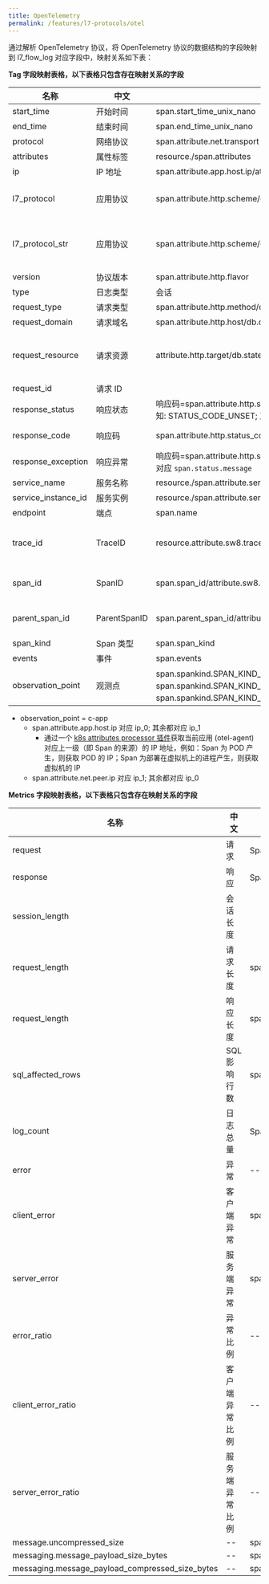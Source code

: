 ```yaml
---
title: OpenTelemetry
permalink: /features/l7-protocols/otel
---
```


通过解析 OpenTelemetry 协议，将 OpenTelemetry 协议的数据结构的字段映射到 l7_flow_log 对应字段中，映射关系如下表：

**Tag 字段映射表格，以下表格只包含存在映射关系的字段**

| 名称                | 中文         | OpenTelemetry 数据结构                                                                                                                                                                                        | 描述                                                                                            |
| ------------------- | ------------ | ------------------------------------------------------------------------------------------------------------------------------------------------------------------------------------------------------------- | ----------------------------------------------------------------------------------------------- |
| start_time          | 开始时间     | span.start_time_unix_nano                                                                                                                                                                                     | --                                                                                              |
| end_time            | 结束时间     | span.end_time_unix_nano                                                                                                                                                                                       | --                                                                                              |
| protocol            | 网络协议     | span.attribute.net.transport                                                                                                                                                                                  | 映射到对应的枚举值                                                                              |
| attributes          | 属性标签     | resource./span.attributes                                                                                                                                                                                     | --                                                                                              |
| ip                  | IP 地址      | span.attribute.app.host.ip/attribute.net.peer.ip                                                                                                                                                              | 详细说明见后面段落                                                                              |
| l7_protocol         | 应用协议     | span.attribute.http.scheme/db.system/rpc.system/messaging.system/messaging.protocol                                                                                                                           | 映射到对应的枚举值, 存在任意 http 开头的 attributes 就认为是 HTTP 协议                          |
| l7_protocol_str     | 应用协议     | span.attribute.http.scheme/db.system/rpc.system/messaging.system/messaging.protocol                                                                                                                           | span.attribute.http.scheme 如果存在则读取，不存在但 l7_protocol 为 HTTP 则默认填写为 HTTP       |
| version             | 协议版本     | span.attribute.http.flavor                                                                                                                                                                                    | --                                                                                              |
| type                | 日志类型     | 会话                                                                                                                                                                                                          | --                                                                                              |
| request_type        | 请求类型     | span.attribute.http.method/db.operation/rpc.method                                                                                                                                                            | --                                                                                              |
| request_domain      | 请求域名     | span.attribute.http.host/db.connection_string                                                                                                                                                                 | --                                                                                              |
| request_resource    | 请求资源     | attribute.http.target/db.statement/messaging.url/rpc.service                                                                                                                                                  | span.attribute.http.target 如果存在则读取，不存在则从 http.url 截断取, 仅提取域名之后的调用信息 |
| request_id          | 请求 ID      |
| response_status     | 响应状态     | 响应码=span.attribute.http.status_code 参考 HTTP 协议定义; 响应码=span.status.code，未知: STATUS_CODE_UNSET; 正常: STATUS_CODE_OK; 服务端异常: STATUS_CODE_ERROR                                              | --                                                                                              |
| response_code       | 响应码       | span.attribute.http.status_code/span.status.code                                                                                                                                                              | 优先使用 span.attribute.http.status_code                                                        |
| response_exception  | 响应异常     | 响应码=span.attribute.http.status_code 参考 HTTP 协议定义; 响应码=span.status.code，则对应 `span.status.message`                                                                                              | --                                                                                              |
| service_name        | 服务名称     | resource./span.attribute.service.name                                                                                                                                                                         | --                                                                                              |
| service_instance_id | 服务实例     | resource./span.attribute.service.instance.id                                                                                                                                                                  | --                                                                                              |
| endpoint            | 端点         | span.name                                                                                                                                                                                                     | --                                                                                              |
| trace_id            | TraceID      | resource.attribute.sw8.trace_id/span.attribute.sw8.trace_id/span.trace_id                                                                                                                                                                          | 优先级 resource.attribute.sw8.trace_id > span.attribute.sw8.trace_id > span.trace_id                                                                 |
| span_id             | SpanID       | span.span_id/attribute.sw8.segment_id-attribute.sw8.span_id                                                                                                                                                   | 优先使用 attribute.sw8.segment_id-attribute.sw8.span_id                                         |
| parent_span_id      | ParentSpanID | span.parent_span_id/attribute.sw8.segment_id-attribute.sw8.parent_span_id                                                                                                                                     | 优先使用 attribute.sw8.segment_id-attribute.sw8.parent_span_id                                  |
| span_kind           | Span 类型    | span.span_kind                                                                                                                                                                                                | --                                                                                              |
| events              | 事件         | span.events                                                                                                                                                                                                   | 保存为 JSON 格式的字符串                                                                        |
| observation_point   | 观测点       | span.spankind.SPAN_KIND_CLIENT/SPAN_KIND_PRODUCER：客户端应用(c-app)；span.spankind.SPAN_KIND_SERVER/SPAN_KIND_CONSUMER：服务端应用(s-app)；span.spankind.SPAN_KIND_UNSPECIFIED/SPAN_KIND_INTERNAL：应用(app) | --                                                                                              |

- observation_point = c-app
  - span.attribute.app.host.ip 对应 ip_0; 其余都对应 ip_1
    - 通过一个 [k8s attributes processor 插件](https://pkg.go.dev/github.com/open-telemetry/opentelemetry-collector-contrib/processor/k8sattributesprocessor#section-readme)获取当前应用 (otel-agent) 对应上一级（即 Span 的来源）的 IP 地址，例如：Span 为 POD 产生，则获取 POD 的 IP；Span 为部署在虚拟机上的进程产生，则获取虚拟机的 IP
  - span.attribute.net.peer.ip 对应 ip_1; 其余都对应 ip_0

**Metrics 字段映射表格，以下表格只包含存在映射关系的字段**

| 名称                                            | 中文           | OpenTelemetry 数据结构                                         | 描述                               |
| ----------------------------------------------- | -------------- | -------------------------------------------------------------- | ---------------------------------- |
| request                                         | 请求           | Span 个数                                                      | --                                 |
| response                                        | 响应           | Span 个数                                                      | --                                 |
| session_length                                  | 会话长度       |                                                                | 请求长度 + 响应长度                |
| request_length                                  | 请求长度       | span.attribute.http.request_content_length                     | --                                 |
| request_length                                  | 响应长度       | span.attribute.http.response_content_length                    | --                                 |
| sql_affected_rows                               | SQL 影响行数   | span.attribute.db.cassandra.page_size                          | --                                 |
| log_count                                       | 日志总量       | Span 个数                                                      | Request Log 行数                   |
| error                                           | 异常           | --                                                             | 客户端异常 + 服务端异常            |
| client_error                                    | 客户端异常     | span.attribute.http.status_code/span.status.code               | 参考 Tag 字段`response_code`的说明 |
| server_error                                    | 服务端异常     | span.attribute.http.status_code/span.status.code               | 参考 Tag 字段`response_code`的说明 |
| error_ratio                                     | 异常比例       | --                                                             | 异常 / 响应                        |
| client_error_ratio                              | 客户端异常比例 | --                                                             | 客户端异常 / 响应                  |
| server_error_ratio                              | 服务端异常比例 | --                                                             | 服务端异常 / 响应                  |
| message.uncompressed_size                       | --             | span.attribute.message.uncompressed_size                       | --                                 |
| messaging.message_payload_size_bytes            | --             | span.attribute.messaging.message_payload_size_bytes            | --                                 |
| messaging.message_payload_compressed_size_bytes | --             | span.attribute.messaging.message_payload_compressed_size_bytes | --                                 |
